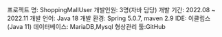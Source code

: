 프로젝트 명: ShoppingMallUser
개발인원: 3명(자바 담당)
개발 기간: 2022.08 ~ 2022.11
개발 언어: Java 18
개발 환경: Spring 5.0.7, maven 2.9
IDE: 이클립스(Java 11)
데이터베이스: MariaDB,Mysql
형상관리 툴:GitHub
